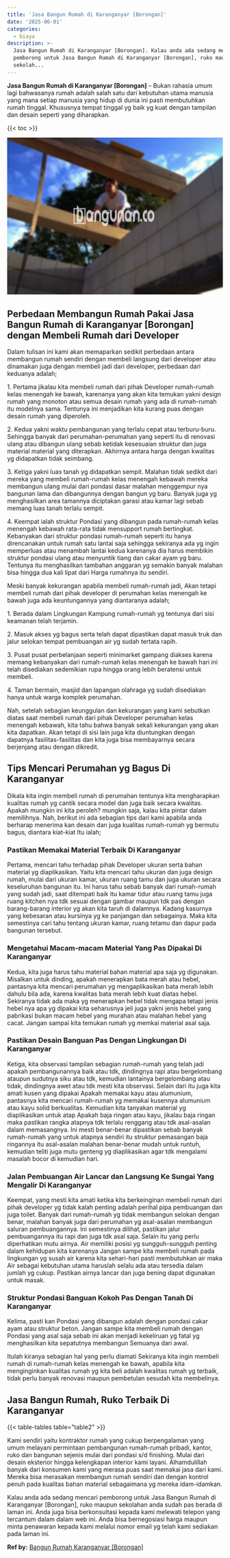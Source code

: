```yaml
---
title: 'Jasa Bangun Rumah di Karanganyar [Borongan]'
date: '2025-06-01'
categories:
  - biaya
description: >-
  Jasa Bangun Rumah di Karanganyar [Borongan]. Kalau anda ada sedang mencari
  pemborong untuk Jasa Bangun Rumah di Karanganyar [Borongan], ruko maupun
  sekolah...
---
```


**Jasa Bangun Rumah di Karanganyar \[Borongan\]** – Bukan rahasia umum lagi bahwasanya rumah adalah salah satu dari kebutuhan utama manusia yang mana setiap manusia yang hidup di dunia ini pasti membutuhkan rumah tinggal. Khususnya tempat tinggal yg baik yg kuat dengan tampilan dan desain seperti yang diharapkan.

{{< toc >}}

![Jasa Bangun Rumah di Karanganyar [Borongan]](/images/borong-bangunan-11.png)

## Perbedaan Membangun Rumah Pakai Jasa Bangun Rumah di Karanganyar \[Borongan\] dengan Membeli Rumah dari Developer

Dalam tulisan ini kami akan memaparkan sedikit perbedaan antara membangun rumah sendiri dengan membeli langsung dari developer atau dinamakan juga dengan membeli jadi dari developer, perbedaan dari keduanya adalah;

1\. Pertama jikalau kita membeli rumah dari pihak Developer rumah-rumah kelas menengah ke bawah, karenanya yang akan kita temukan yakni design rumah yang monoton atau semua desain rumah yang ada di rumah-rumah itu modelnya sama. Tentunya ini menjadikan kita kurang puas dengan desain rumah yang diperoleh.

2\. Kedua yakni waktu pembangunan yang terlalu cepat atau terburu-buru. Sehingga banyak dari perumahan-perumahan yang seperti itu di renovasi ulang atau dibangun ulang sebab ketidak kesesuaian struktur dan juga material material yang diterapkan. Akhirnya antara harga dengan kwalitas yg didapatkan tidak seimbang.

3\. Ketiga yakni luas tanah yg didapatkan sempit. Malahan tidak sedikit dari mereka yang membeli rumah-rumah kelas menengah kebawah mereka membangun ulang mulai dari pondasi dasar malahan menggempur nya bangunan lama dan dibangunnya dengan bangun yg baru. Banyak juga yg menghasilkan area tamannya diciptakan garasi atau kamar lagi sebab memang luas tanah terlalu sempit.

4\. Keempat ialah struktur Pondasi yang dibangun pada rumah-rumah kelas menengah kebawah rata-rata tidak mensupport rumah bertingkat. Kebanyakan dari struktur pondasi rumah-rumah seperti itu hanya direncanakan untuk rumah satu lantai saja sehingga sekiranya ada yg ingin memperluas atau menambah lantai kedua karenanya dia harus membikin struktur pondasi ulang atau menyuntik tiang dan cakar ayam yg baru. Tentunya itu menghasilkan tambahan anggaran yg semakin banyak malahan bisa hingga dua kali lipat dari Harga rumahnya itu sendiri.

Meski banyak kekurangan apabila membeli rumah-rumah jadi, Akan tetapi membeli rumah dari pihak developer di perumahan kelas menengah ke bawah juga ada keuntungannya yang diantaranya adalah;

1\. Berada dalam Lingkungan Kampung rumah-rumah yg tentunya dari sisi keamanan telah terjamin.

2\. Masuk akses yg bagus serta telah dapat dipastikan dapat masuk truk dan jalur selokan tempat pembuangan air yg sudah tertata rapih.

3\. Pusat pusat perbelanjaan seperti minimarket gampang diakses karena memang kebanyakan dari rumah-rumah kelas menengah ke bawah hari ini telah disediakan sedemikian rupa hingga orang lebih beratensi untuk membeli.

4\. Taman bermain, masjid dan lapangan olahraga yg sudah disediakan hanya untuk warga komplek perumahan.

Nah, setelah sebagian keunggulan dan kekurangan yang kami sebutkan diatas saat membeli rumah dari pihak Developer perumahan kelas menengah kebawah, kita tahu bahwa banyak sekali kekurangan yang akan kita dapatkan. Akan tetapi di sisi lain juga kita diuntungkan dengan dapatnya fasilitas-fasilitas dan kita juga bisa membayarnya secara berjenjang atau dengan dikredit.

## Tips Mencari Perumahan yg Bagus Di Karanganyar

Dikala kita ingin membeli rumah di perumahan tentunya kita mengharapkan kualitas rumah yg cantik secara model dan juga baik secara kwalitas. Apakah mungkin ini kita peroleh? mungkin saja, kalau kita pintar dalam memilihnya. Nah, berikut ini ada sebagian tips dari kami apabila anda berharap menerima kan desain dan juga kualitas rumah-rumah yg bermutu bagus, diantara kiat-kiat Itu ialah;

### Pastikan Memakai Material Terbaik Di Karanganyar

Pertama, mencari tahu terhadap pihak Developer ukuran serta bahan material yg diaplikasikan. Yaitu kita mencari tahu ukuran dan juga design rumah, mulai dari ukuran kamar, ukuran ruang tamu dan juga ukuran secara keseluruhan bangunan itu. Ini harus tahu sebab banyak dari rumah-rumah yang sudah jadi, saat ditempati baik itu kamar tidur atau ruang tamu juga ruang kitchen nya tdk sesuai dengan gambar maupun tdk pas dengan barang-barang interior yg akan kita taruh di dalamnya. Kadang kasurnya yang kebesaran atau kursinya yg ke panjangan dan sebagainya. Maka kita semestinya cari tahu tentang ukuran kamar, ruang tetamu dan dapur pada bangunan tersebut.

### Mengetahui Macam-macam Material Yang Pas Dipakai Di Karanganyar

Kedua, kita juga harus tahu material bahan material apa saja yg digunakan. Misalkan untuk dinding, apakah menerapkan bata merah atau hebel, pantasnya kita mencari perumahan yg mengaplikasikan bata merah lebih dahulu bila ada, karena kwalitas bata merah lebih kuat diatas hebel. Sekiranya tidak ada maka yg menerapkan hebel tidak mengapa tetapi jenis hebel nya apa yg dipakai kita seharusnya jeli juga yakni jenis hebel yang pabrikasi bukan macam hebel yang murahan atau malahan hebel yang cacat. Jangan sampai kita temukan rumah yg memkai material asal saja.

### Pastikan Desain Banguan Pas Dengan Lingkungan Di Karanganyar

Ketiga, kita observasi tampilan sebagian rumah-rumah yang telah jadi apakah pembangunannya baik atau tdk, dindingnya rapi atau bergelombang ataupun sudutnya siku atau tdk, kemudian lantainya bergelombang atau tidak, dindingnya awet atau tdk mesti kita observasi. Selain dari itu juga kita amati kusen yang dipakai Apakah memakai kayu atau alumunium, pantasnya kita mencari rumah-rumah yg memakai kusennya alumunium atau kayu solid berkualitas. Kemudian kita tanyakan material yg diaplikasikan untuk atap Apakah baja ringan atau kayu, jikalau baja ringan maka pastikan rangka atapnya tdk terlalu renggang atau tdk asal-asalan dalam memasangnya. Ini mesti benar-benar dipastikan sebab banyak rumah-rumah yang untuk atapnya sendiri itu struktur pemasangan baja ringannya itu asal-asalan malahan benar-benar mudah untuk runtuh, kemudian teliti juga mutu genteng yg diaplikasikan agar tdk mengalami masalah bocor di kemudian hari.

### Jalan Pembuangan Air Lancar dan Langsung Ke Sungai Yang Mengalir Di Karanganyar

Keempat, yang mesti kita amati ketika kita berkeinginan membeli rumah dari pihak developer yg tidak kalah penting adalah perihal pipa pembuangan dan juga toilet. Banyak dari rumah-rumah yg tidak membangun selokan dengan benar, malahan banyak juga dari perumahan yg asal-asalan membangun saluran pembuangannya. Ini semestinya dilihat, pastikan jalur pembuangannya itu rapi dan juga tdk asal saja. Selain itu yang perlu diperhatikan mutu airnya. Air memiliki posisi yg sungguh-sungguh penting dalam kehidupan kita karenanya Jangan sampe kita membeli rumah pada lingkungan yg susah air karena kita sehari-hari pasti membutuhkan air maka Air sebagai kebutuhan utama haruslah selalu ada atau tersedia dalam jumlah yg cukup. Pastikan airnya lancar dan juga bening dapat digunakan untuk masak.

### Struktur Pondasi Banguan Kokoh Pas Dengan Tanah Di Karanganyar

Kelima, pasti kan Pondasi yang dibangun adalah dengan pondasi cakar ayam atau struktur beton. Jangan sampe kita membeli rumah dengan Pondasi yang asal saja sebab ini akan menjadi kekeliruan yg fatal yg menghasilkan kita sepatutnya membangun Semuanya dari awal.

Itulah kiranya sebagian hal yang perlu diamati Sekiranya kita ingin membeli rumah di rumah-rumah kelas menengah ke bawah, apabila kita menginginkan kualitas rumah yg kita beli adalah kwalitas rumah yg terbaik, tidak perlu banyak renovasi maupun pembetulan sesudah kita membelinya.

## Jasa Bangun Rumah, Ruko Terbaik Di Karanganyar

{{< table-tables table="table2" >}}

Kami sendiri yaitu kontraktor rumah yang cukup berpengalaman yang umum melayani permintaan pembangunan rumah-rumah pribadi, kantor, ruko dan bangunan sejenis mulai dari pondasi s/d finishing. Mulai dari desain eksterior hingga kelengkapan interior kami layani. Alhamdulillah banyak dari konsumen kami yang merasa puas saat memakai jasa dari kami. Mereka bisa merasakan membangun rumah sendiri dan dengan kontrol penuh pada kualitas bahan material sebagaimana yg mereka idam-idamkan.

Kalau anda ada sedang mencari pemborong untuk Jasa Bangun Rumah di Karanganyar \[Borongan\], ruko maupun sekolahan anda sudah pas berada di laman ini. Anda juga bisa berkonsultasi kepada kami melewati telepon yang tercantum dalam dalam web ini. Anda bisa bernegosiasi harga maupun minta penawaran kepada kami melalui nomor email yg telah kami sediakan pada laman ini.

**Ref by:** [Bangun Rumah Karanganyar [Borongan]](https://id.wikipedia.org/wiki/Bangun)
